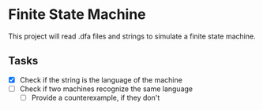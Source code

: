 # Finite State Machine

This project will read .dfa files and strings to simulate a finite state machine.

## Tasks
* [x] Check if the string is the language of the machine
* [ ] Check if two machines recognize the same language
  * [ ] Provide a counterexample, if they don't
